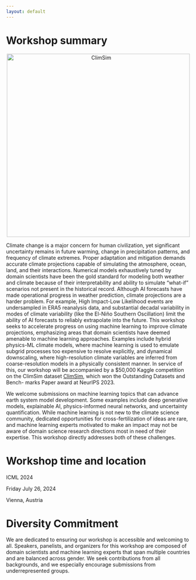 ```yaml
---
layout: default
---
```


<!-- Text can be **bold**, _italic_, or ~~strikethrough~~.

[Link to another page](./another-page.html).

There should be whitespace between paragraphs.

There should be whitespace between paragraphs. We recommend including a README, or a file with information about your project. -->

<!-- > This is a blockquote following a header.
>
> When something is important enough, you do it even if the odds are not in your favor. -->


<!-- ```js
// Javascript code with syntax highlighting.
var fun = function lang(l) {
  dateformat.i18n = require('./lang/' + l)
  return true;
}
```

```ruby
# Ruby code with syntax highlighting
GitHubPages::Dependencies.gems.each do |gem, version|
  s.add_dependency(gem, "= #{version}")
end
``` -->

# Workshop summary

<p align="center">
  <img src="ClimSim.jpg" alt="ClimSim" width="500"/>
</p>

Climate change is a major concern for human civilization, yet significant uncertainty remains in future warming, change in precipitation patterns, and frequency of climate extremes. Proper adaptation and mitigation demands accurate climate projections capable of simulating the atmosphere, ocean, land, and their interactions. Numerical models exhaustively tuned by domain scientists have been the gold standard for modeling both weather and climate because of their interpretability
and ability to simulate “what-if” scenarios not present in the historical record. Although AI forecasts have made operational progress in weather prediction, climate projections are a harder problem. For example, High Impact-Low Likelihood events are undersampled in ERA5 reanalysis
data, and substantial decadal variability in modes of climate variability (like the El-Niño Southern Oscillation) limit the ability of AI forecasts to reliably extrapolate into the future.
This workshop seeks to accelerate progress on using machine learning to improve climate projections,
emphasizing areas that domain scientists have deemed amenable to machine learning approaches. Examples include hybrid physics-ML climate models, where machine learning is used to emulate subgrid
processes too expensive to resolve explicitly, and dynamical downscaling, where high-resolution climate
variables are inferred from coarse-resolution models in a physically consistent manner.
In service of this, our workshop will be accompanied by a $50,000 Kaggle competition on the ClimSim
dataset [ClimSim](https://leap-stc.github.io/ClimSim/), which won the Outstanding Datasets and Bench-
marks Paper award at NeurIPS 2023.


We welcome submissions on machine learning topics that can advance earth system model development. Some examples include deep generative models, explainable AI, physics-informed neural networks,
and uncertainty quantification. While machine learning is not new to the climate science community,
dedicated opportunities for cross-fertilization of ideas are rare, and machine learning experts motivated to
make an impact may not be aware of domain science research directions most in need of their expertise.
This workshop directly addresses both of these challenges.

# Workshop time and location

ICML 2024

Friday July 26, 2024

Vienna, Austria

# Diversity Commitment

We are dedicated to ensuring our workshop is accessible and welcoming to all. Speakers, panelists, and organizers for this workshop are composed of domain scientists and machine learning
experts that span multiple countries and are balanced across gender. We seek contributions from all
backgrounds, and we especially encourage submissions from underrepresented groups.
